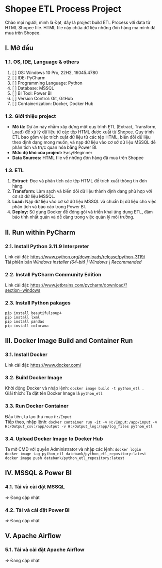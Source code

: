 # Shopee ETL Process Project
Chào mọi người, mình là Đạt, đây là project build ETL Process với data từ HTML Shopee file. HTML file này chứa dữ liệu những đơn hàng mà mình đã mua trên Shopee.
## I. Mở đầu
### 1.1. OS, IDE, Language & others
1. [ ] OS: Windows 10 Pro, 22H2, 19045.4780
2. [ ] IDE: PyCharm
3. [ ] Programming Language: Python
4. [ ] Database: MSSQL
5. [ ] BI Tool: Power BI
6. [ ] Version Control: Git, GitHub
7. [ ] Containerization: Docker, Docker Hub

### 1.2. Giới thiệu project
* **Mô tả:** Dự án này nhằm xây dựng một quy trình ETL (Extract, Transform, Load) để xử lý dữ liệu từ các tệp HTML được xuất từ Shopee. Quy trình ETL bao gồm việc trích xuất dữ liệu từ các tệp HTML, biến đổi dữ liệu theo định dạng mong muốn, và nạp dữ liệu vào cơ sở dữ liệu MSSQL để phân tích và trực quan hóa bằng Power BI.
* **Mức độ khó của project:** Easy/Beginner
* **Data Sources:** HTML file về những đơn hàng đã mua trên Shopee

### 1.3. ETL
1. **Extract:** Đọc và phân tích các tệp HTML để trích xuất thông tin đơn hàng.
2. **Transform:** Làm sạch và biến đổi dữ liệu thành định dạng phù hợp với cơ sở dữ liệu MSSQL.
3. **Load:** Nạp dữ liệu vào cơ sở dữ liệu MSSQL và chuẩn bị dữ liệu cho việc phân tích và báo cáo trong Power BI.
4. **Deploy:** Sử dụng Docker để đóng gói và triển khai ứng dụng ETL, đảm bảo tính nhất quán và dễ dàng trong việc quản lý môi trường.

## II. Run within PyCharm
### 2.1. Install Python 3.11.9 Interpreter
Link cài đặt: https://www.python.org/downloads/release/python-3119/ \
Tải phiên bản _Windows installer (64-bit) | Windows | Recommended_

### 2.2. Install PyCharm Community Edition
Link cài đặt: https://www.jetbrains.com/pycharm/download/?section=windows

### 2.3. Install Python pakages
`pip install beautifulsoup4`\
`pip install lxml`\
`pip install pandas`\
`pip install colorama`

## III. Docker Image Build and Container Run
### 3.1. Install Docker
Link cài đặt: https://www.docker.com/

### 3.2. Build Docker Image
Khởi động Docker và nhập lệnh: `docker image build -t python_etl .`\
Giải thích: Ta đặt tên Docker Image là `python_etl`

### 3.3. Run Docker Container
Đầu tiên, ta tạo thư mục `H:/Input`\
Tiếp theo, nhập lệnh: `docker container run -it -v H:/Input:/app/input -v H:/Output_csv:/app/output -v H:/Output_log:/app/log_files python_etl`
### 3.4. Upload Docker Image to Docker Hub
Ta mở CMD với quyền Administrator và nhập các lệnh: `docker login`\
`docker image tag python_etl datebank/python_etl_repository:latest`\
`docker image push datebank/python_etl_repository:latest`

## IV. MSSQL & Power BI
### 4.1. Tải và cài đặt MSSQL
=> Đang cập nhật
### 4.2. Tải và cài đặt Power BI
=> Đang cập nhật

## V. Apache Airflow
### 5.1. Tải và cài đặt Apache Airflow
=> Đang cập nhật